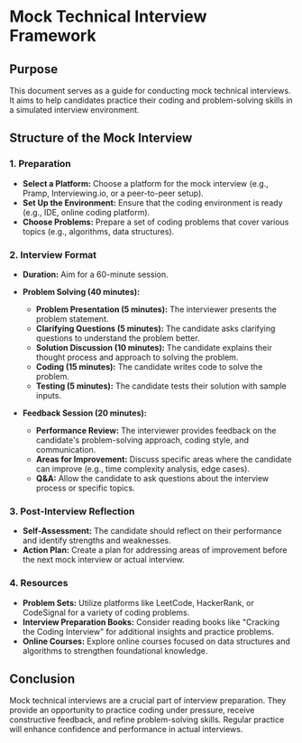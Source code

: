 # Mock Technical Interview Framework

## Purpose
This document serves as a guide for conducting mock technical interviews. It aims to help candidates practice their coding and problem-solving skills in a simulated interview environment.

## Structure of the Mock Interview

### 1. Preparation
- **Select a Platform:** Choose a platform for the mock interview (e.g., Pramp, Interviewing.io, or a peer-to-peer setup).
- **Set Up the Environment:** Ensure that the coding environment is ready (e.g., IDE, online coding platform).
- **Choose Problems:** Prepare a set of coding problems that cover various topics (e.g., algorithms, data structures).

### 2. Interview Format
- **Duration:** Aim for a 60-minute session.
- **Problem Solving (40 minutes):**
  - **Problem Presentation (5 minutes):** The interviewer presents the problem statement.
  - **Clarifying Questions (5 minutes):** The candidate asks clarifying questions to understand the problem better.
  - **Solution Discussion (10 minutes):** The candidate explains their thought process and approach to solving the problem.
  - **Coding (15 minutes):** The candidate writes code to solve the problem.
  - **Testing (5 minutes):** The candidate tests their solution with sample inputs.
  
- **Feedback Session (20 minutes):**
  - **Performance Review:** The interviewer provides feedback on the candidate's problem-solving approach, coding style, and communication.
  - **Areas for Improvement:** Discuss specific areas where the candidate can improve (e.g., time complexity analysis, edge cases).
  - **Q&A:** Allow the candidate to ask questions about the interview process or specific topics.

### 3. Post-Interview Reflection
- **Self-Assessment:** The candidate should reflect on their performance and identify strengths and weaknesses.
- **Action Plan:** Create a plan for addressing areas of improvement before the next mock interview or actual interview.

### 4. Resources
- **Problem Sets:** Utilize platforms like LeetCode, HackerRank, or CodeSignal for a variety of coding problems.
- **Interview Preparation Books:** Consider reading books like "Cracking the Coding Interview" for additional insights and practice problems.
- **Online Courses:** Explore online courses focused on data structures and algorithms to strengthen foundational knowledge.

## Conclusion
Mock technical interviews are a crucial part of interview preparation. They provide an opportunity to practice coding under pressure, receive constructive feedback, and refine problem-solving skills. Regular practice will enhance confidence and performance in actual interviews.